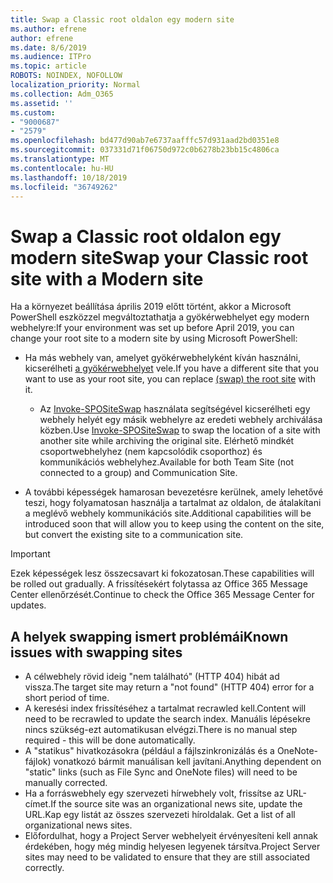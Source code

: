 ```yaml
---
title: Swap a Classic root oldalon egy modern site
ms.author: efrene
author: efrene
ms.date: 8/6/2019
ms.audience: ITPro
ms.topic: article
ROBOTS: NOINDEX, NOFOLLOW
localization_priority: Normal
ms.collection: Adm_O365
ms.assetid: ''
ms.custom:
- "9000687"
- "2579"
ms.openlocfilehash: bd477d90ab7e6737aafffc57d931aad2bd0351e8
ms.sourcegitcommit: 037331d71f06750d972c0b6278b23bb15c4806ca
ms.translationtype: MT
ms.contentlocale: hu-HU
ms.lasthandoff: 10/18/2019
ms.locfileid: "36749262"
---
```

# <a name="swap-your-classic-root-site-with-a-modern-site"></a><span data-ttu-id="a7f7b-102">Swap a Classic root oldalon egy modern site</span><span class="sxs-lookup"><span data-stu-id="a7f7b-102">Swap your Classic root site with a Modern site</span></span>

<span data-ttu-id="a7f7b-103">Ha a környezet beállítása április 2019 előtt történt, akkor a Microsoft PowerShell eszközzel megváltoztathatja a gyökérwebhelyet egy modern webhelyre:</span><span class="sxs-lookup"><span data-stu-id="a7f7b-103">If your environment was set up before April 2019, you can change your root site to a modern site by using Microsoft PowerShell:</span></span>

- <span data-ttu-id="a7f7b-104">Ha más webhely van, amelyet gyökérwebhelyként kíván használni, kicserélheti [a gyökérwebhelyet](https://docs.microsoft.com/sharepoint/modern-root-site) vele.</span><span class="sxs-lookup"><span data-stu-id="a7f7b-104">If you have a different site that you want to use as your root site, you can replace [(swap) the root site](https://docs.microsoft.com/sharepoint/modern-root-site) with it.</span></span> 
    - <span data-ttu-id="a7f7b-105">Az [Invoke-SPOSiteSwap](https://docs.microsoft.com/powershell/module/sharepoint-online/invoke-spositeswap?view=sharepoint-ps) használata segítségével kicserélheti egy webhely helyét egy másik webhelyre az eredeti webhely archiválása közben.</span><span class="sxs-lookup"><span data-stu-id="a7f7b-105">Use [Invoke-SPOSiteSwap](https://docs.microsoft.com/powershell/module/sharepoint-online/invoke-spositeswap?view=sharepoint-ps) to swap the location of a site with another site while archiving the original site.</span></span> <span data-ttu-id="a7f7b-106">Elérhető mindkét csoportwebhelyhez (nem kapcsolódik csoporthoz) és kommunikációs webhelyhez.</span><span class="sxs-lookup"><span data-stu-id="a7f7b-106">Available for both Team Site (not connected to a group) and Communication Site.</span></span> 

- <span data-ttu-id="a7f7b-107">A további képességek hamarosan bevezetésre kerülnek, amely lehetővé teszi, hogy folyamatosan használja a tartalmat az oldalon, de átalakítani a meglévő webhely kommunikációs site.</span><span class="sxs-lookup"><span data-stu-id="a7f7b-107">Additional capabilities will be introduced soon that will allow you to keep using the content on the site, but convert the existing site to a communication site.</span></span> 
>[!Important]
><span data-ttu-id="a7f7b-108">Ezek képességek lesz összecsavart ki fokozatosan.</span><span class="sxs-lookup"><span data-stu-id="a7f7b-108">These capabilities will be rolled out gradually.</span></span> <span data-ttu-id="a7f7b-109">A frissítésekért folytassa az Office 365 Message Center ellenőrzését.</span><span class="sxs-lookup"><span data-stu-id="a7f7b-109">Continue to check the Office 365 Message Center for updates.</span></span> 

## <a name="known-issues-with-swapping-sites"></a><span data-ttu-id="a7f7b-110">A helyek swapping ismert problémái</span><span class="sxs-lookup"><span data-stu-id="a7f7b-110">Known issues with swapping sites</span></span>

- <span data-ttu-id="a7f7b-111">A célwebhely rövid ideig "nem található" (HTTP 404) hibát ad vissza.</span><span class="sxs-lookup"><span data-stu-id="a7f7b-111">The target site may return a "not found" (HTTP 404) error for a short period of time.</span></span>
- <span data-ttu-id="a7f7b-112">A keresési index frissítéséhez a tartalmat recrawled kell.</span><span class="sxs-lookup"><span data-stu-id="a7f7b-112">Content will need to be recrawled to update the search index.</span></span> <span data-ttu-id="a7f7b-113">Manuális lépésekre nincs szükség-ezt automatikusan elvégzi.</span><span class="sxs-lookup"><span data-stu-id="a7f7b-113">There is no manual step required - this will be done automatically.</span></span>
- <span data-ttu-id="a7f7b-114">A "statikus" hivatkozásokra (például a fájlszinkronizálás és a OneNote-fájlok) vonatkozó bármit manuálisan kell javítani.</span><span class="sxs-lookup"><span data-stu-id="a7f7b-114">Anything dependent on "static" links (such as File Sync and OneNote files) will need to be manually corrected.</span></span>
- <span data-ttu-id="a7f7b-115">Ha a forráswebhely egy szervezeti hírwebhely volt, frissítse az URL-címet.</span><span class="sxs-lookup"><span data-stu-id="a7f7b-115">If the source site was an organizational news site, update the URL.</span></span><span data-ttu-id="a7f7b-116">Kap egy listát az összes szervezeti híroldalak.</span><span class="sxs-lookup"><span data-stu-id="a7f7b-116"> Get a list of all organizational news sites.</span></span>
- <span data-ttu-id="a7f7b-117">Előfordulhat, hogy a Project Server webhelyeit érvényesíteni kell annak érdekében, hogy még mindig helyesen legyenek társítva.</span><span class="sxs-lookup"><span data-stu-id="a7f7b-117">Project Server sites may need to be validated to ensure that they are still associated correctly.</span></span>





